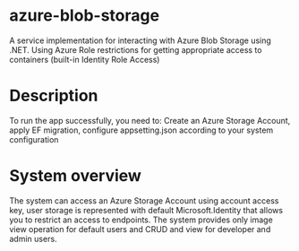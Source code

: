 # azure-blob-storage
A service implementation for interacting with Azure Blob Storage using .NET. Using Azure Role restrictions for getting appropriate access to containers (built-in Identity Role Access)

# Description
To run the app successfully, you need to: Create an Azure Storage Account, apply EF migration, configure appsetting.json according to your system configuration

# System overview
The system can access an Azure Storage Account using account access key, user storage is represented with default Microsoft.Identity that allows you to restrict an access to endpoints.
The system provides only image view operation for default users and CRUD and view for developer and admin users.
